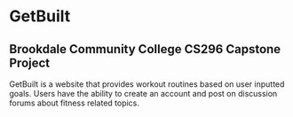 # GetBuilt

## Brookdale Community College CS296 Capstone Project

GetBuilt is a website that provides workout routines based on user inputted goals.
Users have the ability to create an account and post on discussion forums about fitness related topics.
